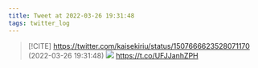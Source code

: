 ```yaml
---
title: Tweet at 2022-03-26 19:31:48
tags: twitter_log
---
```


> [!CITE] https://twitter.com/kaisekiriu/status/1507666623528071170 (2022-03-26 19:31:48)
> ![](https://twitter.com/kaisekiriu/status/1507666623528071170)
> https://t.co/UFJJanhZPH
